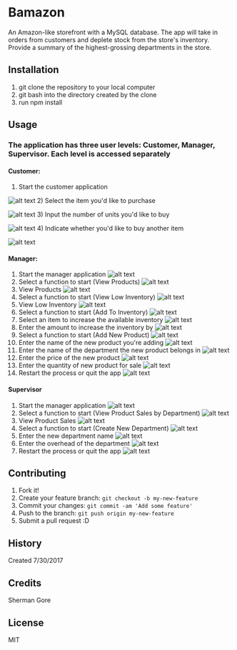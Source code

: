 # Bamazon
An Amazon-like storefront with a MySQL database.  The app will take in orders from customers and deplete stock from the store's inventory.  Provide a summary of the highest-grossing departments in the store.
## Installation
1) git clone the repository to your local computer
2) git bash into the directory created by the clone
3) run npm install

## Usage
### The application has three user levels: Customer, Manager, Supervisor.  Each level is accessed separately
#### Customer:
1) Start the customer application

![alt text](https://s3.amazonaws.com/bamazon-screenshots/Customer_1.PNG "Starting the customer app")
2) Select the item you'd like to purchase

![alt text](https://s3.amazonaws.com/bamazon-screenshots/Customer_2.PNG "Select an item")
3) Input the number of units you'd like to buy

![alt text](https://s3.amazonaws.com/bamazon-screenshots/Customer_3.PNG "Select the quantity")
4) Indicate whether you'd like to buy another item

![alt text](https://s3.amazonaws.com/bamazon-screenshots/Customer_4.PNG "Buy another?")

#### Manager:
1) Start the manager application
![alt text](https://s3.amazonaws.com/bamazon-screenshots/Manager_1a.PNG "Starting the manager app")
2) Select a function to start (View Products)
![alt text](https://s3.amazonaws.com/bamazon-screenshots/Manager_1.PNG "Select a function (view products)")
3) View Products
![alt text](https://s3.amazonaws.com/bamazon-screenshots/Manager_2.PNG "View products")
4) Select a function to start (View Low Inventory)
![alt text](https://s3.amazonaws.com/bamazon-screenshots/Manager_3.png "Select a function (view low inventory)")
5) View Low Inventory
![alt text](https://s3.amazonaws.com/bamazon-screenshots/Manager_4.png "View low inventory")
6) Select a function to start (Add To Inventory)
![alt text](https://s3.amazonaws.com/bamazon-screenshots/Manager_5.png "Select a function (add to inventory)")
7) Select an item to increase the available inventory
![alt text](https://s3.amazonaws.com/bamazon-screenshots/Manager_6.png "Select an item")
8) Enter the amount to increase the inventory by
![alt text](https://s3.amazonaws.com/bamazon-screenshots/Manager_7.png "Enter an amount")
9) Select a function to start (Add New Product)
![alt text](https://s3.amazonaws.com/bamazon-screenshots/Manager_8.png "Select a function (add new product)")
10) Enter the name of the new product you're adding
![alt text](https://s3.amazonaws.com/bamazon-screenshots/Manager_9.png "Enter product name")
11) Enter the name of the department the new product belongs in
![alt text](https://s3.amazonaws.com/bamazon-screenshots/Manager_10.png "Enter department name")
12) Enter the price of the new product
![alt text](https://s3.amazonaws.com/bamazon-screenshots/Manager_11.png "Enter the price")
13) Enter the quantity of new product for sale
![alt text](https://s3.amazonaws.com/bamazon-screenshots/Manager_12.png "Enter the quantity")
14) Restart the process or quit the app
![alt text](https://s3.amazonaws.com/bamazon-screenshots/Manager_13.png "Restart or quit")

#### Supervisor
1) Start the manager application
![alt text](https://s3.amazonaws.com/bamazon-screenshots/Supervisor_1.PNG "Starting the supervisor app")
2) Select a function to start (View Product Sales by Department)
![alt text](https://s3.amazonaws.com/bamazon-screenshots/Supervisor_2.PNG "View product sales")
3) View Product Sales
![alt text](https://s3.amazonaws.com/bamazon-screenshots/Supervisor_3.PNG "View results")
4) Select a function to start (Create New Department)
![alt text](https://s3.amazonaws.com/bamazon-screenshots/Supervisor_4.PNG "Create new department")
5) Enter the new department name
![alt text](https://s3.amazonaws.com/bamazon-screenshots/Supervisor_6.PNG "Enter name")
6) Enter the overhead of the department
![alt text](https://s3.amazonaws.com/bamazon-screenshots/Supervisor_7.PNG "Enter overhead amount")
7) Restart the process or quit the app
![alt text](https://s3.amazonaws.com/bamazon-screenshots/Supervisor_8.png "Restart or quit")





## Contributing
1. Fork it!
2. Create your feature branch: `git checkout -b my-new-feature`
3. Commit your changes: `git commit -am 'Add some feature'`
4. Push to the branch: `git push origin my-new-feature`
5. Submit a pull request :D

## History
Created 7/30/2017

## Credits
Sherman Gore

## License
MIT